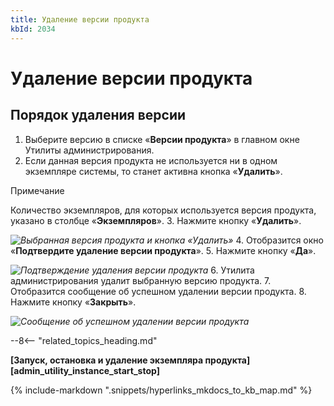 ```yaml
---
title: Удаление версии продукта
kbId: 2034
---
```


# Удаление версии продукта

## Порядок удаления версии

1. Выберите версию в списке «**Версии продукта**» в главном окне Утилиты администрирования.
2. Если данная версия продукта не используется ни в одном экземпляре системы, то станет активна кнопка «**Удалить**». 

Примечание

Количество экземпляров, для которых используется версия продукта, указано в столбце «**Экземпляров**».
3. Нажмите кнопку «**Удалить**».

_![Выбранная версия продукта и кнопка «Удалить»](https://kb.comindware.ru/assets/img_667c298789ee8.png)_
4. Отобразится окно «**Подтвердите удаление версии продукта**».
5. Нажмите кнопку «**Да**».

_![Подтверждение удаления версии продукта](https://kb.comindware.ru/assets/img_667eaa66101ea.png)_
6. Утилита администрирования удалит выбранную версию продукта.
7. Отобразится сообщение об успешном удалении версии продукта.
8. Нажмите кнопку «**Закрыть**».

_![Сообщение об успешном удалении версии продукта](https://kb.comindware.ru/assets/img_667c29d9e0024.png)_

--8<-- "related_topics_heading.md"

**[Запуск, остановка и удаление экземпляра продукта][admin_utility_instance_start_stop]**

{% include-markdown ".snippets/hyperlinks_mkdocs_to_kb_map.md" %}

